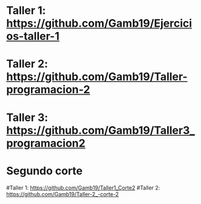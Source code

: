 # Taller 1: https://github.com/Gamb19/Ejercicios-taller-1
# Taller 2: https://github.com/Gamb19/Taller-programacion-2
# Taller 3: https://github.com/Gamb19/Taller3_programacion2
# Segundo corte

#Taller 1: https://github.com/Gamb19/Taller1_Corte2
#Taller 2: https://github.com/Gamb19/Taller-2_-corte-2
